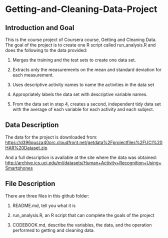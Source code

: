 # Getting-and-Cleaning-Data-Project

## Introduction and Goal
This is the course project of Coursera course, Getting and Cleaning Data.
The goal of the project is to create one R script called run_analysis.R and does the following to the data provided:

1. Merges the training and the test sets to create one data set.

2. Extracts only the measurements on the mean and standard deviation for each measurement. 

3. Uses descriptive activity names to name the activities in the data set

4. Appropriately labels the data set with descriptive variable names. 

5. From the data set in step 4, creates a second, independent tidy data set with the average of each variable for each activity and each subject.

## Data Description
The data for the project is downloaded from:
https://d396qusza40orc.cloudfront.net/getdata%2Fprojectfiles%2FUCI%20HAR%20Dataset.zip

And a full description is available at the site where the data was obtained:
http://archive.ics.uci.edu/ml/datasets/Human+Activity+Recognition+Using+Smartphones

## File Description
There are three files in this github folder:

1. README.md, tell you what it is

2. run_analysis.R, an R script that can complete the goals of the project

3. CODEBOOK.md, describe the variables, the data, and the operation performed to getting and cleaning data.

